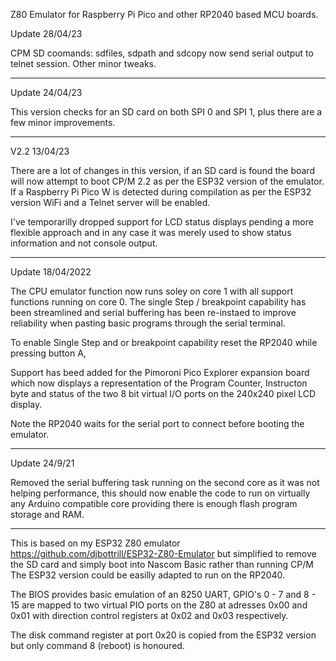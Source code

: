 Z80 Emulator for Raspberry Pi Pico and other RP2040 based MCU boards.

Update 28/04/23

CPM SD coomands: sdfiles, sdpath and sdcopy now send serial output to telnet session.
Other minor tweaks.

*************************

Update 24/04/23

This version checks for an SD card on both SPI 0 and SPI 1, plus there are a few minor improvements.

*************************


V2.2 13/04/23

There are a lot of changes in this version, if an SD card is found the board will now attempt to boot CP/M 2.2 as per the ESP32 version of the emulator.
If a Raspberry Pi Pico W is detected during compilation as per the ESP32 version WiFi and a Telnet server will be enabled.

I've temporarilly dropped support for LCD status displays pending a more flexible approach and in any case it was merely used to show status information and not console output.


*************************

Update 18/04/2022

The CPU emulator function now runs soley on core 1 with all support functions running on core 0. The single Step / breakpoint capability has been streamlined and serial buffering has been re-instaed to improve reliability when pasting basic programs through the serial terminal.

To enable Single Step and or breakpoint capability reset the RP2040 while pressing button A,

Support has beed added for the Pimoroni Pico Explorer expansion board which now displays a representation of the Program Counter, Instructon byte and status of the two 8 bit virtual I/O ports on the 240x240 pixel LCD display.

Note the RP2040 waits for the serial port to connect before booting the emulator.

*************************

Update 24/9/21

Removed the serial buffering task running on the second core as it was not helping performance, this should now enable the code to run on virtually any Arduino compatible core providing there is enough flash program storage and RAM. 

*************************

This is based on my ESP32 Z80 emulator https://github.com/djbottrill/ESP32-Z80-Emulator but simplified to remove the SD card and simply boot into Nascom Basic rather than running CP/M
The ESP32 version could be easilly adapted to run on the RP2040.

The BIOS provides basic emulation of an 8250 UART, GPIO's 0 - 7 and 8 - 15 are mapped to two virtual PIO ports on the Z80 at adresses 0x00 and 0x01 with direction 
control registers at 0x02 and 0x03 respectively. 

The disk command register at port 0x20 is copied from the ESP32 version but only command 8 (reboot) is honoured.


